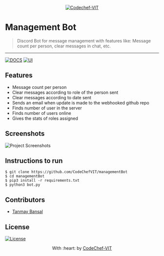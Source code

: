 <p align="center"><a href="http://www.codechefvit.com" target="_blank"><img src="https://s3.amazonaws.com/codechef_shared/sites/all/themes/abessive/logo-3.png" title="CodeChef-VIT" alt="Codechef-VIT"></a>
</p>

# Management Bot

> <Subtitle>
> Discord Bot for message management with features like: Message count per person, clear messages in chat, etc.

---
[![DOCS](https://img.shields.io/badge/Documentation-see%20docs-green?style=flat-square&logo=appveyor)](INSERT_LINK_FOR_DOCS_HERE) 
  [![UI ](https://img.shields.io/badge/User%20Interface-Link%20to%20UI-orange?style=flat-square&logo=appveyor)](INSERT_UI_LINK_HERE)




## Features
- Message count per person
- Clear messages according to role of the person sent
- Clear messages according to date sent
- Sends an email when update is made to the webhooked github repo
- Finds number of user in the server
- Finds number of users online 
- Gives the stats of roles assigned




## Screenshots
<img src="https://github.com/akshatvg/common-entry-test/raw/master/static/img/header.png" alt="Project Screenshots">

## Instructions to run

```
$ git clone https://github.com/CodeChefVIT/managementBot
$ cd managementBot
$ pip3 install -r requirements.txt
$ python3 bot.py
```

## Contributors
- <a href="https://github.com/tanmayb104">Tanmay Bansal</a>

## License

[![License](http://img.shields.io/:license-mit-blue.svg?style=flat-square)](http://badges.mit-license.org)

<p align="center">
	With :heart: by <a href="http://www.codechefvit.com" target="_blank">CodeChef-VIT</a>
</p>
